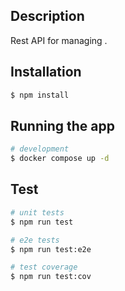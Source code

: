 ## Description

Rest API for managing .

## Installation

```bash
$ npm install
```

## Running the app

```bash
# development
$ docker compose up -d
```

## Test

```bash
# unit tests
$ npm run test

# e2e tests
$ npm run test:e2e

# test coverage
$ npm run test:cov
```

